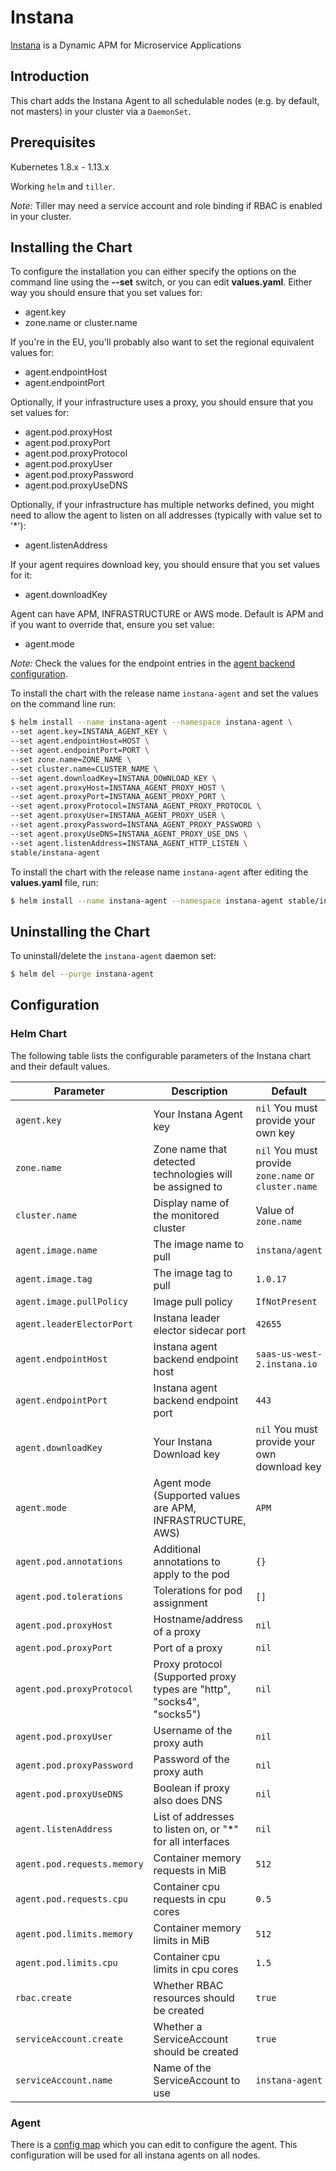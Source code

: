 # Instana

[Instana](https://www.instana.com/) is a Dynamic APM for Microservice Applications

## Introduction

This chart adds the Instana Agent to all schedulable nodes (e.g. by default, not masters) in your cluster via a `DaemonSet`.

## Prerequisites

Kubernetes 1.8.x - 1.13.x

Working `helm` and `tiller`.

_Note:_ Tiller may need a service account and role binding if RBAC is enabled in your cluster.

## Installing the Chart

To configure the installation you can either specify the options on the command line using the **--set** switch, or you can edit **values.yaml**. Either way you should ensure that you set values for:

* agent.key
* zone.name or cluster.name

If you're in the EU, you'll probably also want to set the regional equivalent values for:

* agent.endpointHost
* agent.endpointPort

Optionally, if your infrastructure uses a proxy, you should ensure that you set values for:

* agent.pod.proxyHost
* agent.pod.proxyPort
* agent.pod.proxyProtocol
* agent.pod.proxyUser
* agent.pod.proxyPassword
* agent.pod.proxyUseDNS

Optionally, if your infrastructure has multiple networks defined, you might need to allow the agent to listen on all addresses (typically with value set to '*'):

* agent.listenAddress

If your agent requires download key, you should ensure that you set values for it:

* agent.downloadKey

Agent can have APM, INFRASTRUCTURE or AWS mode. Default is APM and if you want to override that, ensure you set value:

* agent.mode

_Note:_ Check the values for the endpoint entries in the [agent backend configuration](https://docs.instana.io/quick_start/agent_configuration/#backend).

To install the chart with the release name `instana-agent` and set the values on the command line run:

```bash
$ helm install --name instana-agent --namespace instana-agent \
--set agent.key=INSTANA_AGENT_KEY \
--set agent.endpointHost=HOST \
--set agent.endpointPort=PORT \
--set zone.name=ZONE_NAME \
--set cluster.name=CLUSTER_NAME \
--set agent.downloadKey=INSTANA_DOWNLOAD_KEY \
--set agent.proxyHost=INSTANA_AGENT_PROXY_HOST \
--set agent.proxyPort=INSTANA_AGENT_PROXY_PORT \
--set agent.proxyProtocol=INSTANA_AGENT_PROXY_PROTOCOL \
--set agent.proxyUser=INSTANA_AGENT_PROXY_USER \
--set agent.proxyPassword=INSTANA_AGENT_PROXY_PASSWORD \
--set agent.proxyUseDNS=INSTANA_AGENT_PROXY_USE_DNS \
--set agent.listenAddress=INSTANA_AGENT_HTTP_LISTEN \
stable/instana-agent
```

To install the chart with the release name `instana-agent` after editing the **values.yaml** file, run:

```bash
$ helm install --name instana-agent --namespace instana-agent stable/instana-agent
```

## Uninstalling the Chart

To uninstall/delete the `instana-agent` daemon set:

```bash
$ helm del --purge instana-agent
```

## Configuration

### Helm Chart

The following table lists the configurable parameters of the Instana chart and their default values.

|             Parameter              |            Description                                                  |                    Default                           |
|------------------------------------|-------------------------------------------------------------------------|------------------------------------------------------|
| `agent.key`                        | Your Instana Agent key                                                  | `nil` You must provide your own key                  |
| `zone.name`                        | Zone name that detected technologies will be assigned to                | `nil` You must provide `zone.name` or `cluster.name` |
| `cluster.name`                     | Display name of the monitored cluster                                   | Value of `zone.name`                                 |
| `agent.image.name`                 | The image name to pull                                                  | `instana/agent`                                      |
| `agent.image.tag`                  | The image tag to pull                                                   | `1.0.17`                                             |
| `agent.image.pullPolicy`           | Image pull policy                                                       | `IfNotPresent`                                       |
| `agent.leaderElectorPort`          | Instana leader elector sidecar port                                     | `42655`                                              |
| `agent.endpointHost`               | Instana agent backend endpoint host                                     | `saas-us-west-2.instana.io`                          |
| `agent.endpointPort`               | Instana agent backend endpoint port                                     | `443`                                                |
| `agent.downloadKey`                | Your Instana Download key                                               | `nil` You must provide your own download key         |
| `agent.mode`                       | Agent mode (Supported values are APM, INFRASTRUCTURE, AWS)              | `APM`                                                |
| `agent.pod.annotations`            | Additional annotations to apply to the pod                              | `{}`                                                 |
| `agent.pod.tolerations`            | Tolerations for pod assignment                                          | `[]`                                                 |
| `agent.pod.proxyHost`              | Hostname/address of a proxy                                             | `nil`                                                |
| `agent.pod.proxyPort`              | Port of a proxy                                                         | `nil`                                                |
| `agent.pod.proxyProtocol`          | Proxy protocol (Supported proxy types are "http", "socks4", "socks5")   | `nil`                                                |
| `agent.pod.proxyUser`              | Username of the proxy auth                                              | `nil`                                                |
| `agent.pod.proxyPassword`          | Password of the proxy auth                                              | `nil`                                                |
| `agent.pod.proxyUseDNS`            | Boolean if proxy also does DNS                                          | `nil`                                                |
| `agent.listenAddress`              | List of addresses to listen on, or "*" for all interfaces               | `nil`                                                |
| `agent.pod.requests.memory`        | Container memory requests in MiB                                        | `512`                                                |
| `agent.pod.requests.cpu`           | Container cpu requests in cpu cores                                     | `0.5`                                                |
| `agent.pod.limits.memory`          | Container memory limits in MiB                                          | `512`                                                |
| `agent.pod.limits.cpu`             | Container cpu limits in cpu cores                                       | `1.5`                                                |
| `rbac.create`                      | Whether RBAC resources should be created                                | `true`                                               |
| `serviceAccount.create`            | Whether a ServiceAccount should be created                              | `true`                                               |
| `serviceAccount.name`              | Name of the ServiceAccount to use                                       | `instana-agent`                                      |

### Agent

There is a [config map](templates/configmap.yaml) which you can edit to configure the agent. This configuration will be used for all instana agents on all nodes.
